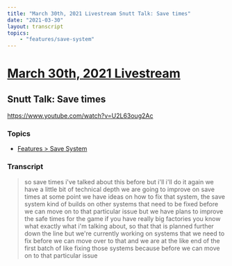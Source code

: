 ```yaml
---
title: "March 30th, 2021 Livestream Snutt Talk: Save times"
date: "2021-03-30"
layout: transcript
topics:
    - "features/save-system"
---
```

# [March 30th, 2021 Livestream](../2021-03-30.md)
## Snutt Talk: Save times
https://www.youtube.com/watch?v=U2L63oug2Ac

### Topics
* [Features > Save System](../topics/features/save-system.md)

### Transcript

> so save times i've talked about this before but i'll i'll do it again we have a little bit of technical depth we are going to improve on save times at some point we have ideas on how to fix that system, the save system kind of builds on other systems that need to be fixed before we can move on to that particular issue but we have plans to improve the safe times for the game if you have really big factories you know what exactly what i'm talking about, so that that is planned further down the line but we're currently working on systems that we need to fix before we can move over to that and we are at the like end of the first batch of like fixing those systems because before we can move on to that particular issue
